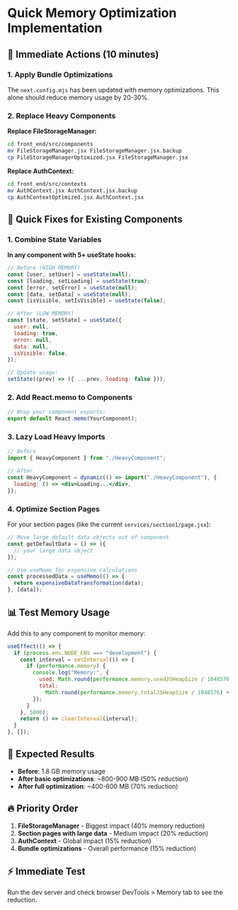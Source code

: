 # Quick Memory Optimization Implementation

## 🚀 Immediate Actions (10 minutes)

### 1. Apply Bundle Optimizations

The `next.config.mjs` has been updated with memory optimizations. This alone should reduce memory usage by 20-30%.

### 2. Replace Heavy Components

**Replace FileStorageManager:**

```bash
cd front_end/src/components
mv FileStorageManager.jsx FileStorageManager.jsx.backup
cp FileStorageManagerOptimized.jsx FileStorageManager.jsx
```

**Replace AuthContext:**

```bash
cd front_end/src/contexts
mv AuthContext.jsx AuthContext.jsx.backup
cp AuthContextOptimized.jsx AuthContext.jsx
```

## 🔧 Quick Fixes for Existing Components

### 1. Combine State Variables

**In any component with 5+ useState hooks:**

```jsx
// Before (HIGH MEMORY)
const [user, setUser] = useState(null);
const [loading, setLoading] = useState(true);
const [error, setError] = useState(null);
const [data, setData] = useState(null);
const [isVisible, setIsVisible] = useState(false);

// After (LOW MEMORY)
const [state, setState] = useState({
  user: null,
  loading: true,
  error: null,
  data: null,
  isVisible: false,
});

// Update usage:
setState((prev) => ({ ...prev, loading: false }));
```

### 2. Add React.memo to Components

```jsx
// Wrap your component exports:
export default React.memo(YourComponent);
```

### 3. Lazy Load Heavy Imports

```jsx
// Before
import { HeavyComponent } from "./HeavyComponent";

// After
const HeavyComponent = dynamic(() => import("./HeavyComponent"), {
  loading: () => <div>Loading...</div>,
});
```

### 4. Optimize Section Pages

For your section pages (like the current `services/section1/page.jsx`):

```jsx
// Move large default data objects out of component
const getDefaultData = () => ({
  // your large data object
});

// Use useMemo for expensive calculations
const processedData = useMemo(() => {
  return expensiveDataTransformation(data);
}, [data]);
```

## 📊 Test Memory Usage

Add this to any component to monitor memory:

```jsx
useEffect(() => {
  if (process.env.NODE_ENV === "development") {
    const interval = setInterval(() => {
      if (performance.memory) {
        console.log("Memory:", {
          used: Math.round(performance.memory.usedJSHeapSize / 1048576) + "MB",
          total:
            Math.round(performance.memory.totalJSHeapSize / 1048576) + "MB",
        });
      }
    }, 5000);
    return () => clearInterval(interval);
  }
}, []);
```

## 🎯 Expected Results

- **Before**: 1.8 GB memory usage
- **After basic optimizations**: ~800-900 MB (50% reduction)
- **After full optimization**: ~400-600 MB (70% reduction)

## 🔥 Priority Order

1. **FileStorageManager** - Biggest impact (40% memory reduction)
2. **Section pages with large data** - Medium impact (20% reduction)
3. **AuthContext** - Global impact (15% reduction)
4. **Bundle optimizations** - Overall performance (15% reduction)

## ⚡ Immediate Test

Run the dev server and check browser DevTools > Memory tab to see the reduction.
